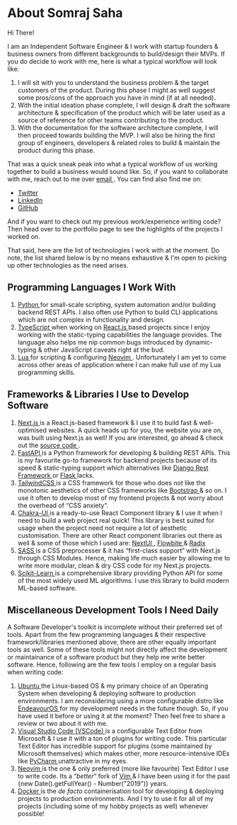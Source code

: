  <h1>About Somraj Saha</h1>
      <p>Hi There!</p>
      <p>
        I am an Independent Software Engineer &amp; I work with startup founders
        &amp; business owners from different backgrounds to build/design their
        MVPs. If you do decide to work with me, here is what a typical workflow
        will look like:
      </p>
      <ol>
        <li>
          I will sit with you to understand the business problem &amp; the
          target customers of the product. During this phase I might as well
          suggest some pros/cons of the approach you have in mind (if at all
          needed).
        </li>
        <li>
          With the initial ideation phase complete, I will design &amp; draft
          the software architecture &amp; specification of the product which
          will be later used as a source of reference for other teams
          contributing to the product.
        </li>
        <li>
          With the documentation for the software architecture complete, I will
          then proceed towards building the MVP. I will also be hiring the first
          group of engineers, developers &amp; related roles to build &amp;
          maintain the product during this phase.
        </li>
      </ol>
      <p>
        That was a quick sneak peak into what a typical workflow of us working
        together to build a business would sound like. So, if you want to
        collaborate with me, reach out to me over
        <a href="mailto:somraj.mle@gmail.com" target="_blank" rel="noopener">
          email
        </a>
        . You can find also find me on:
      </p>
      <ul>
        <li>
          <a href="https://twitter.com/Jarmosan" target="_blank" rel="noopener">
            Twitter
          </a>
        </li>
        <li>
          <a
            href="https://www.linkedin.com/in/jarmos"
            target="_blank"
            rel="noopener"
          >
            LinkedIn
          </a>
        </li>
        <li>
          <a
            href="https://github.com/Jarmos-san"
            target="_blank"
            rel="noopener"
          >
            GitHub
          </a>
        </li>
      </ul>
      <p>
        And if you want to check out my previous work/experience writing code?
        Then head over to the <Link href="/portfolio">portfolio</Link> page to
        see the highlights of the projects I worked on.
      </p>
      <p>
        That said, here are the list of technologies I work with at the moment.
        Do note, the list shared below is by no means exhaustive &amp; I&apos;m
        open to picking up other technologies as the need arises.
      </p>
      <h2>Programming Languages I Work With</h2>
      <ol>
        <li>
          <a
            href="https://www.python.org"
            target="_blank"
            rel="noopener noreferrer"
          >
            Python
          </a>
          for small-scale scripting, system automation and/or building backend
          REST APIs. I also often use Python to build CLI applications which are
          not complex in functionality and design.
        </li>
        <li>
          <a
            href="https://www.typescriptlang.com"
            rel="noopener noreferrer"
            target="_blank"
          >
            TypeScript
          </a>
          when working on
          <a href="https://react.dev" target="_blank" rel="noopener">
            React.js
          </a>
          based projects since I enjoy working with the static-typing
          capabilities the language provides. The language also helps me nip
          common bugs introduced by dynamic-typing &amp; other JavaScript
          caveats right at the bud.
        </li>
        <li>
          <a
            href="https://www.lua.org"
            rel="noopener noreferrer"
            target="_blank"
          >
            Lua
          </a>
          for scripting &amp; configuring
          <a href="https://neovim.io" target="_blank" rel="noopener">
            Neovim
          </a>
          . Unfortunately I am yet to come across other areas of application
          where I can make full use of my Lua programming skills.
        </li>
      </ol>
      <h2>Frameworks &amp; Libraries I Use to Develop Software</h2>
      <ol>
        <li>
          <a
            href="https://nextjs.org"
            rel="noreferrer noopener"
            target="_blank"
          >
            Next.js
          </a>
          is a React.js-based framework &amp; I use it to build fast &amp;
          well-optimised websites. A quick heads up for you, the website you are
          on, was built using Next.js as well! If you are interested, go ahead
          &amp; check out the
          <a
            href="https://github.com/Jarmos-san/jarmos.dev"
            target="_blank"
            rel="noopener noreferrer"
          >
            source code
          </a>
          .
        </li>
        <li>
          <a
            href="https://fastapi.tiangolo.com"
            rel="noopener noreferrer"
            target="_blank"
          >
            FastAPI
          </a>
          is a Python framework for developing &amp; building REST APIs. This is
          my favourite go-to framework for backend projects because of its speed
          &amp; static-typing support which alternatives like
          <a
            href="https://www.django-rest-framework.org"
            target="_blank"
            rel="noopener noreferrer"
          >
            Django Rest Framework
          </a>
          or
          <a
            href="https://flask.palletsprojects.com"
            target="_blank"
            rel="noopener noreferrer"
          >
            Flask
          </a>
          lacks.
        </li>
        <li>
          <a
            href="https://tailwindcss.org"
            rel="noopener noreferrer"
            target="_blank"
          >
            TailwindCSS
          </a>
          is a CSS framework for those who does not like the monotonic
          aesthetics of other CSS frameworks like
          <a
            href="https://getbootstrap.com"
            target="_blank"
            rel="noopener noreferrer"
          >
            Bootstrap
          </a>
          &amp; so on. I use it often to develop most of my frontend projects
          &amp; not worry about the overhead of &ldquo;CSS anxiety&ldquo;.
        </li>
        <li>
          <a
            href="https://chakra-ui.com"
            rel="noopener noreferrer"
            target="_blank"
          >
            Chakra-UI
          </a>
          is a ready-to-use React Component library &amp; I use it when I need
          to build a web project real quick! This library is best suited for
          usage when the project need not require a lot of aesthetic
          customisation. There are other React component libraries out there as
          well &amp; some of those which I used are:
          <a
            href="https://nextui.org"
            target="_blank"
            rel="noopener noreferrer"
          >
            NextUI
          </a>
          ,
          <a
            href="https://flowbite-react.com"
            target="_blank"
            rel="noopener noreferrer"
          >
            Flowbite
          </a>
          &amp;
          <a
            href="https://www.radix-ui.com"
            target="_blank"
            rel="noopener noreferrer"
          >
            Radix
          </a>
        </li>
        <li>
          <a
            href="https://sass-lang.com"
            rel="noopener noreferrer"
            target="_blank"
          >
            SASS
          </a>
          is a CSS preprocesser &amp; it has &ldquo;first-class support&ldquo;
          with Next.js through CSS Modules. Hence, making life much easier by
          allowing me to write more modular, clean &amp; dry CSS code for my
          Next.js projects.
        </li>
        <li>
          <a
            href="https://scikit-learn.org"
            rel="noopener noreferrer"
            target="_blank"
          >
            Scikit-Learn
          </a>
          is a comprehensive library providing Python API for some of the most
          widely used ML algorithms. I use this library to build modern ML-based
          software.
        </li>
      </ol>
      <h2>Miscellaneous Development Tools I Need Daily</h2>
      <p>
        A Software Developer&apos;s toolkit is incomplete without their
        preferred set of tools. Apart from the few programming languages &amp;
        their respective framework/libraries mentioned above, there are other
        equally important tools as well. Some of these tools might not directly
        affect the development or maintainance of a software product but they
        help me write better software. Hence, following are the few tools I
        employ on a regular basis when writing code:
      </p>
      <ol>
        <li>
          <a
            href="https://ubuntu.com"
            rel="noopener noreferrer"
            target="_blank"
          >
            Ubuntu
          </a>
          the Linux-based OS &amp; my primary choice of an Operating System when
          developing &amp; deploying software to production environments. I am
          reconsidering using a more configurable distro like
          <a
            href="https://endeavouros.com"
            target="_blank"
            rel="noreferrer noopener"
          >
            EndeavourOS
          </a>
          for my development needs in the future though. So, if you have used it
          before or using it at the moment? Then feel free to share a review or
          two about it with me.
        </li>
        <li>
          <a
            href="https://code.visualstudio.com"
            rel="noopener noreferrer"
            target="_blank"
          >
            Visual Studio Code (VSCode)
          </a>
          is a configurable Text Editor from Microsoft &amp; I use it with a ton
          of plugins for writing code. This particular Text Editor has
          incredible support for plugins (some maintained by Microsoft
          themselves) which makes other, more resource-intensive IDEs like
          <a
            href="https://www.jetbrains.com/pycharm"
            target="_blank"
            rel="noopener noreferrer"
          >
            PyCharm
          </a>
          unattractive in my eyes.
        </li>
        <li>
          <a href="https://neovim.io" rel="noopener noreferrer" target="_blank">
            Neovim
          </a>
          is the one &amp; only preferred (more like favourite) Text Editor I
          use to write code. Its a &ldquo;<i>better</i>&ldquo; fork of
          <a href="https://vim.org" target="_blank" rel="noopener noreferrer">
            Vim
          </a>
          &amp; I have been using it for the past
          {new Date().getFullYear() - Number("2019")} years.
        </li>
        <li>
          <a
            href="https://www.docker.com"
            rel="noreferrer noopener"
            target="_blank"
          >
            Docker
          </a>
          is the <i>de facto</i> containerisation tool for developing &amp;
          deploying projects to production environments. And I try to use it for
          all of my projects (including some of my hobby projects as well)
          whenever possible!
        </li>
      </ol>
